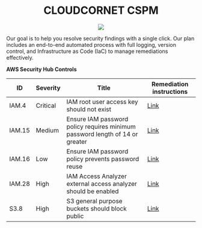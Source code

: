 
<center><h1>CLOUDCORNET CSPM</h1></center>

<p align="center">
  <img src="https://www.cloudcornet.com/_astro/logo.54I3GuID_1J6Sta.webp">
</p>

Our goal is to help you resolve security findings with a single click.
Our plan includes an end-to-end automated process with full logging, version control, and Infrastructure as Code (IaC) to manage remediations effectively.

**AWS Security Hub Controls**

| ID | Severity | Title | Remediation instructions |
| - | - | - | - |
| IAM.4 | Critical | IAM root user access key should not exist | [Link](AWS/Controls/IAM.4/README.md)
| IAM.15 | Medium | Ensure IAM password policy requires minimum password length of 14 or greater | [Link](AWS/Controls/IAM.15/README.md)
| IAM.16 | Low | Ensure IAM password policy prevents password reuse | [Link](AWS/Controls/IAM.16/README.md)
| IAM.28 | High | IAM Access Analyzer external access analyzer should be enabled | [Link](AWS/Controls/IAM.28/README.md)
| S3.8 | High | S3 general purpose buckets should block public | [Link](AWS/Controls/S3.8/README.md)